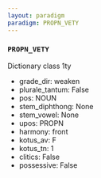 ```yaml
---
layout: paradigm
paradigm: PROPN_VETY
---
```

### ` PROPN_VETY `

Dictionary class 1ty
* grade_dir: weaken
* plurale_tantum: False
* pos: NOUN
* stem_diphthong: None
* stem_vowel: None
* upos: PROPN
* harmony: front
* kotus_av: F
* kotus_tn: 1
* clitics: False
* possessive: False
